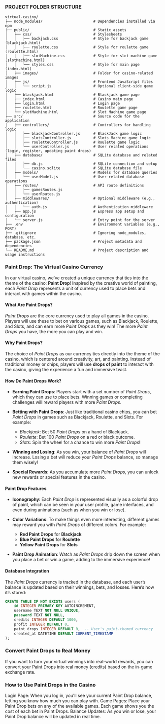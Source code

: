### **PROJECT FOLDER STRUCTURE**
```
virtual-casino/
├── node_modules/                       # Dependencies installed via npm
├── public/                             # Static assets
│   ├── css/                            # Stylesheets
│   │   ├── backjack.css                # Style for backjack game (blackjack.html)
│   │   ├── roulette.css                # Style for roulette game (roulette.html)
│   │   ├── slotMachine.css             # Style for slot machine game (slotMachine.html)
│   │   └── styles.css                  # Style for main page (index.html)
│   ├── images/                         # Folder for casino-related images
│   ├── js/                             # Frontend JavaScript files
│   │   └── script.js                   # Optional client-side game logic
│   ├── blackjack.html                  # Blackjack game page 
│   ├── index.html                      # Casino main page 
│   ├── login.html                      # Login page 
│   ├── roulette.html                   # Roulette game page
│   └── slotMachine.html                # Slot Machine game page
├── src/                                # Source code for the application
│   ├── controllers/                    # Controllers for handling logic
│   │   ├── blackjackController.js      # BlackJack game logic
│   │   ├── slotsController.js          # Slots Machine game logic
│   │   ├── rouletteController.js       # Roulette game logic
│   │   └── userController.js           # User related operations (login, register, updating paint drops)
│   ├── database/                       # SQLite database and related files
│   │   ├── db.js                       # SQLite connection and setup
│   │   └── casino.sqlite               # SQLite database file
│   ├── models/                         # Models for database queries
│   │   └── userModel.js                # User-related database operations
│   ├── routes/                         # API route definitions
│   │   ├── gamesRoutes.js
│   │   └── userRoutes.js
│   ├── middlewares/                    # Optional middleware (e.g., authentication)
│   │   └── auth.js                     # Authentication middleware
│   ├── app.js                          # Express app setup and configuration
│   └── server.js                       # Entry point for the server
├── .env                                # Environment variables (e.g., PORT)
├── .gitignore                          # Ignoring node_modules, database, etc.
├── package.json                        # Project metadata and dependencies
└── README.md                           # Project description and usage instructions
```
### **Paint Drop: The Virtual Casino Currency**

In our virtual casino, we’ve created a unique currency that ties into the theme of the casino: **Paint Drop**! Inspired by the creative world of painting, each *Paint Drop* represents a unit of currency used to place bets and interact with games within the casino.

#### **What Are Paint Drops?**
*Paint Drops* are the core currency used to play all games in the casino. Players will use these to bet on various games, such as Blackjack, Roulette, and Slots, and can earn more *Paint Drops* as they win! The more *Paint Drops* you have, the more you can play and win.

#### **Why Paint Drops?**
The choice of *Paint Drops* as our currency ties directly into the theme of the casino, which is centered around creativity, art, and painting. Instead of traditional money or chips, players will use **drops of paint** to interact with the casino, giving the experience a fun and immersive twist.

#### **How Do Paint Drops Work?**

- **Earning Paint Drops**: Players start with a set number of *Paint Drops*, which they can use to place bets. Winning games or completing challenges will reward players with more *Paint Drops*.
  
- **Betting with Paint Drops**: Just like traditional casino chips, you can bet *Paint Drops* in games such as Blackjack, Roulette, and Slots. For example:
  - *Blackjack*: Bet 50 *Paint Drops* on a hand of Blackjack.
  - *Roulette*: Bet 100 *Paint Drops* on a red or black outcome.
  - *Slots*: Spin the wheel for a chance to win more *Paint Drops*!

- **Winning and Losing**: As you win, your balance of *Paint Drops* will increase. Losing a bet will reduce your *Paint Drops* balance, so manage them wisely!

- **Special Rewards**: As you accumulate more *Paint Drops*, you can unlock new rewards or special features in the casino.

#### **Paint Drop Features**
- **Iconography**: Each *Paint Drop* is represented visually as a colorful drop of paint, which can be seen in your user profile, game interfaces, and even during animations (such as when you win or lose).
- **Color Variations**: To make things even more interesting, different games may reward you with *Paint Drops* of different colors. For example:
  - **Red Paint Drops** for **Blackjack**
  - **Blue Paint Drops** for **Roulette**
  - **Yellow Paint Drops** for **Slots**
  
- **Paint Drop Animation**: Watch as *Paint Drops* drip down the screen when you place a bet or win a game, adding to the immersive experience!

#### **Database Integration**
The *Paint Drops* currency is tracked in the database, and each user’s balance is updated based on their winnings, bets, and losses. Here’s how it’s stored:
```sql
CREATE TABLE IF NOT EXISTS users (
    id INTEGER PRIMARY KEY AUTOINCREMENT,
    username TEXT NOT NULL UNIQUE,
    password TEXT NOT NULL,
    credits INTEGER DEFAULT 1000,
    profit INTEGER DEFAULT 0,
    paint_drops INTEGER DEFAULT 0,  -- User's paint-themed currency
    created_at DATETIME DEFAULT CURRENT_TIMESTAMP
);
```
### **Convert Paint Drops to Real Money**
If you want to turn your virtual winnings into real-world rewards, you can convert your Paint Drops into real money (credits) based on the in-game exchange rate.

### **How to Use Paint Drops in the Casino**
Login Page: When you log in, you'll see your current Paint Drop balance, letting you know how much you can play with.
Game Pages: Place your Paint Drop bets on any of the available games. Each game shows you the cost of each bet in Paint Drops.
Balance Updates: As you win or lose, your Paint Drop balance will be updated in real time.